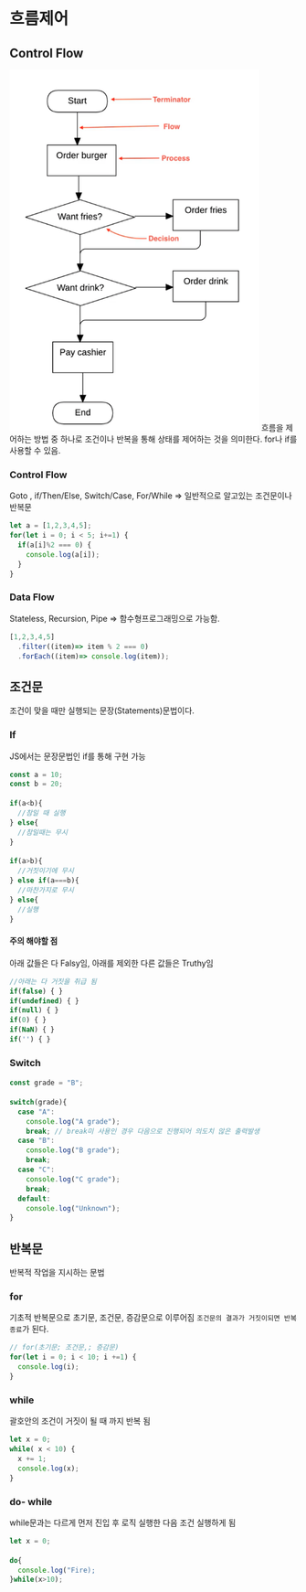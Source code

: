 # 흐름제어

## Control Flow
![컨트롤플로우](./컨트롤플로우.png)
흐름을 제어하는 방법 중 하나로 조건이나 반복을 통해 상태를 제어하는 것을 의미한다.
for나 if를 사용할 수 있음.


### Control Flow
Goto , if/Then/Else, Switch/Case, For/While => 일반적으로 알고있는 조건문이나 반복문
```javascript
let a = [1,2,3,4,5];
for(let i = 0; i < 5; i+=1) {
  if(a[i]%2 === 0) {
    console.log(a[i]);
  }
}
```

### Data Flow
Stateless, Recursion, Pipe => 함수형프로그래밍으로 가능함.
```javascript
[1,2,3,4,5]
  .filter((item)=> item % 2 === 0)
  .forEach((item)=> console.log(item));
```

## 조건문
조건이 맞을 때만 실행되는 문장(Statements)문법이다.

### If
JS에서는 문장문법인 if를 통해 구현 가능
```javascript
const a = 10;
const b = 20;

if(a<b){
  //참일 때 실행
} else{
  //참일때는 무시
}

if(a>b){
  //거짓이기에 무시
} else if(a===b){
  //마찬가지로 무시
} else{
  //실행
}
```

#### 주의 해야할 점
아래 값들은 다 Falsy임, 아래를 제외한 다른 값들은 Truthy임
```javascript
//아래는 다 거짓을 취급 됨
if(false) { }
if(undefined) { }
if(null) { }
if(0) { }
if(NaN) { }
if('') { }
```

### Switch
```javascript
const grade = "B";

switch(grade){
  case "A":
    console.log("A grade");
    break; // break미 사용인 경우 다음으로 진행되어 의도치 않은 출력발생
  case "B":
    console.log("B grade");
    break;
  case "C":
    console.log("C grade");
    break;
  default:
    console.log("Unknown");
}
```

## 반복문
반복적 작업을 지시하는 문법

### for
기초적 반복문으로 초기문, 조건문, 증감문으로 이루어짐
`조건문의 결과가 거짓이되면 반복 종료`가 된다.

```javascript
// for(초기문; 조건문,; 증감문)
for(let i = 0; i < 10; i +=1) {
  console.log(i);
}
```

### while
괄호안의 조건이 거짓이 될 때 까지 반복 됨
```javascript
let x = 0;
while( x < 10) {
  x += 1;
  console.log(x);
}
```

### do- while
while문과는 다르게 먼저 진입 후 로직 실행한 다음 조건 실행하게 됨
```javascript
let x = 0;

do{
  console.log("Fire);
}while(x>10);
```